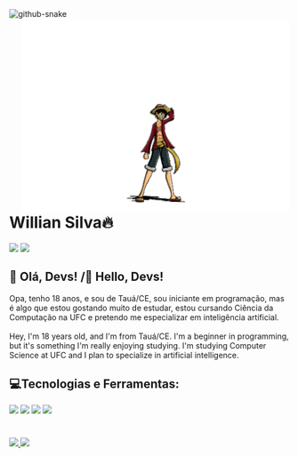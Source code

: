 <div>
  <picture>
  <source media="(prefers-color-scheme: dark)" srcset="github-snake-dark.svg" />
  <source media="(prefers-color-scheme: light)" srcset="github-snake.svg" />
  <img alt="github-snake" src="github-snake.svg" />
</picture>
</div>

<div>
  <img align="right" height="350cm" src="https://github.com/WillianSilva51/WillianSilva51/blob/main/assets/luffy.gif">
  </br>
  <h1>Willian Silva🔥</h1>
</div>
  <a href="https://www.linkedin.com/in/willian-silva01/" target="_blank"><img loading="lazy" src="https://img.shields.io/badge/LinkedIn-0077B5?style=for-the-badge&logo=linkedin&logoColor=white" target="_blank"></a>
  <a href="mailto:antonio.willian051@gmail.com" target="_blank"><img loading="lazy" align="buttom" src="https://img.shields.io/badge/Gmail-D14836?style=for-the-badge&logo=gmail&logoColor=white" target="_blank"></a>


<div>
  <h2>👋 Olá, Devs! /👋 Hello, Devs!</h2>
    Opa, tenho 18 anos, e sou de Tauá/CE, sou iniciante em programação, mas é algo que estou gostando muito de estudar, estou cursando Ciência da Computação na UFC e pretendo me especializar em     inteligência artificial.
</br>
</br>
    Hey, I'm 18 years old, and I'm from Tauá/CE. I'm a beginner in programming, but it's something I'm really enjoying studying. I'm studying Computer Science at UFC and I plan to specialize in artificial intelligence.
</div>

<div>
  <h2>💻Tecnologias e Ferramentas:</h2>
    <img height="65cm" alight="left" src="https://cdn.jsdelivr.net/gh/devicons/devicon@latest/icons/c/c-original.svg" />
    <img height="65cm" alight="bottom" src="https://cdn.jsdelivr.net/gh/devicons/devicon@latest/icons/cplusplus/cplusplus-original.svg" />
    <img height="65cm" alight="right"  src="https://cdn.jsdelivr.net/gh/devicons/devicon@latest/icons/vscode/vscode-original-wordmark.svg" />
    <img height="65cm" src="https://cdn.jsdelivr.net/gh/devicons/devicon@latest/icons/windows11/windows11-original.svg" />          
</div>


<div>
<h1></h1>
  <a href="https://github.com/WillianSilva51">
  <img loading="lazy" height="165em" src="https://github-readme-stats.vercel.app/api?username=WillianSilva51&show_icons=true&theme=dracula&include_all_commits=true&count_private=true"/>
  <img loading="lazy" height="165em" src="https://github-readme-stats.vercel.app/api/top-langs/?username=WillianSilva51&layout=compact&langs_count=7&theme=dracula"/>
</div>
